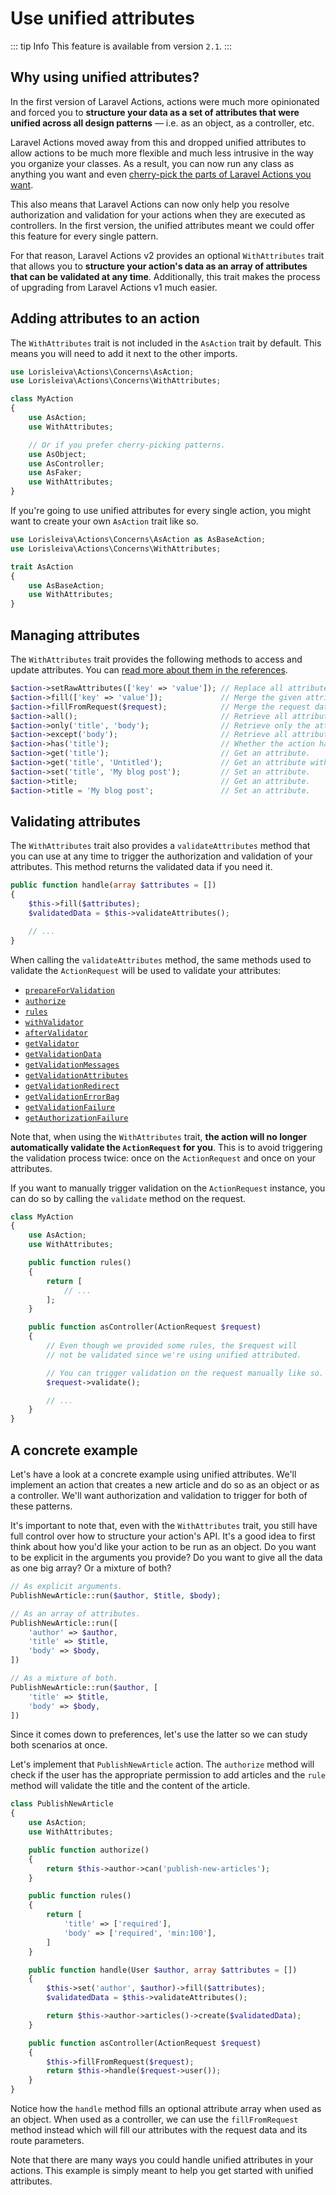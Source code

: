 # Use unified attributes

::: tip Info
This feature is available from version `2.1`.
:::

## Why using unified attributes?

In the first version of Laravel Actions, actions were much more opinionated and forced you to **structure your data as a set of attributes that were unified across all design patterns** — i.e. as an object, as a controller, etc.

Laravel Actions moved away from this and dropped unified attributes to allow actions to be much more flexible and much less intrusive in the way you organize your classes. As a result, you can now run any class as anything you want and even [cherry-pick the parts of Laravel Actions you want](./granular-traits).

This also means that Laravel Actions can now only help you resolve authorization and validation for your actions when they are executed as controllers. In the first version, the unified attributes meant we could offer this feature for every single pattern.

For that reason, Laravel Actions v2 provides an optional `WithAttributes` trait that allows you to **structure your action's data as an array of attributes that can be validated at any time**. Additionally, this trait makes the process of upgrading from Laravel Actions v1 much easier.

## Adding attributes to an action

The `WithAttributes` trait is not included in the `AsAction` trait by default. This means you will need to add it next to the other imports.

```php
use Lorisleiva\Actions\Concerns\AsAction;
use Lorisleiva\Actions\Concerns\WithAttributes;

class MyAction
{
    use AsAction;
    use WithAttributes;

    // Or if you prefer cherry-picking patterns.
    use AsObject;
    use AsController;
    use AsFaker;
    use WithAttributes;
}
```

If you're going to use unified attributes for every single action, you might want to create your own `AsAction` trait like so.

```php
use Lorisleiva\Actions\Concerns\AsAction as AsBaseAction;
use Lorisleiva\Actions\Concerns\WithAttributes;

trait AsAction
{
    use AsBaseAction;
    use WithAttributes;
}
```

## Managing attributes

The `WithAttributes` trait provides the following methods to access and update attributes. You can [read more about them in the references](./with-attributes.html#methods-provided).

```php
$action->setRawAttributes(['key' => 'value']); // Replace all attributes.
$action->fill(['key' => 'value']);             // Merge the given attributes with the existing attributes.
$action->fillFromRequest($request);            // Merge the request data and route parameters with the existing attributes.
$action->all();                                // Retrieve all attributes.
$action->only('title', 'body');                // Retrieve only the attributes provided.
$action->except('body');                       // Retrieve all attributes excepts the one provided.
$action->has('title');                         // Whether the action has the provided attribute.
$action->get('title');                         // Get an attribute.
$action->get('title', 'Untitled');             // Get an attribute with default value.
$action->set('title', 'My blog post');         // Set an attribute.
$action->title;                                // Get an attribute.
$action->title = 'My blog post';               // Set an attribute.
```

## Validating attributes

The `WithAttributes` trait also provides a `validateAttributes` method that you can use at any time to trigger the authorization and validation of your attributes. This method returns the validated data if you need it.

```php
public function handle(array $attributes = [])
{
    $this->fill($attributes);
    $validatedData = $this->validateAttributes();

    // ...
}
```

When calling the `validateAttributes` method, the same methods used to validate the `ActionRequest` will be used to validate your attributes:

- [`prepareForValidation`](./as-controller.html#prepareforvalidation)
- [`authorize`](./as-controller.html#authorize)
- [`rules`](./as-controller.html#rules)
- [`withValidator`](./as-controller.html#withvalidator)
- [`afterValidator`](./as-controller.html#aftervalidator)
- [`getValidator`](./as-controller.html#getvalidator)
- [`getValidationData`](./as-controller.html#getvalidationdata)
- [`getValidationMessages`](./as-controller.html#getvalidationmessages)
- [`getValidationAttributes`](./as-controller.html#getvalidationattributes)
- [`getValidationRedirect`](./as-controller.html#getvalidationredirect)
- [`getValidationErrorBag`](./as-controller.html#getvalidationerrorbag)
- [`getValidationFailure`](./as-controller.html#getvalidationfailure)
- [`getAuthorizationFailure`](./as-controller.html#getauthorizationfailure)

Note that, when using the `WithAttributes` trait, **the action will no longer automatically validate the `ActionRequest` for you**. This is to avoid triggering the validation process twice: once on the `ActionRequest` and once on your attributes.

If you want to manually trigger validation on the `ActionRequest` instance, you can do so by calling the `validate` method on the request.

```php
class MyAction
{
    use AsAction;
    use WithAttributes;

    public function rules()
    {
        return [
            // ...
        ];
    }

    public function asController(ActionRequest $request)
    {
        // Even though we provided some rules, the $request will 
        // not be validated since we're using unified attributed.

        // You can trigger validation on the request manually like so.
        $request->validate();

        // ...
    }
}
```

## A concrete example

Let's have a look at a concrete example using unified attributes. We'll implement an action that creates a new article and do so as an object or as a controller. We'll want authorization and validation to trigger for both of these patterns.

It's important to note that, even with the `WithAttributes` trait, you still have full control over how to structure your action's API. It's a good idea to first think about how you'd like your action to be run as an object. Do you want to be explicit in the arguments you provide? Do you want to give all the data as one big array? Or a mixture of both?

```php
// As explicit arguments.
PublishNewArticle::run($author, $title, $body);

// As an array of attributes.
PublishNewArticle::run([
    'author' => $author,
    'title' => $title,
    'body' => $body,
])

// As a mixture of both.
PublishNewArticle::run($author, [
    'title' => $title,
    'body' => $body,
])
```

Since it comes down to preferences, let's use the latter so we can study both scenarios at once.

Let's implement that `PublishNewArticle` action. The `authorize` method will check if the user has the appropriate permission to add articles and the `rule` method will validate the title and the content of the article.

```php
class PublishNewArticle
{
    use AsAction;
    use WithAttributes;

    public function authorize()
    {
        return $this->author->can('publish-new-articles');
    }

    public function rules()
    {
        return [
            'title' => ['required'],
            'body' => ['required', 'min:100'],
        ]
    }

    public function handle(User $author, array $attributes = [])
    {
        $this->set('author', $author)->fill($attributes);
        $validatedData = $this->validateAttributes();

        return $this->author->articles()->create($validatedData);
    }

    public function asController(ActionRequest $request)
    {
        $this->fillFromRequest($request);
        return $this->handle($request->user());
    }
}
```

Notice how the `handle` method fills an optional attribute array when used as an object. When used as a controller, we can use the `fillFromRequest` method instead which will fill our attributes with the request data and its route parameters.

Note that there are many ways you could handle unified attributes in your actions. This example is simply meant to help you get started with unified attributes.
